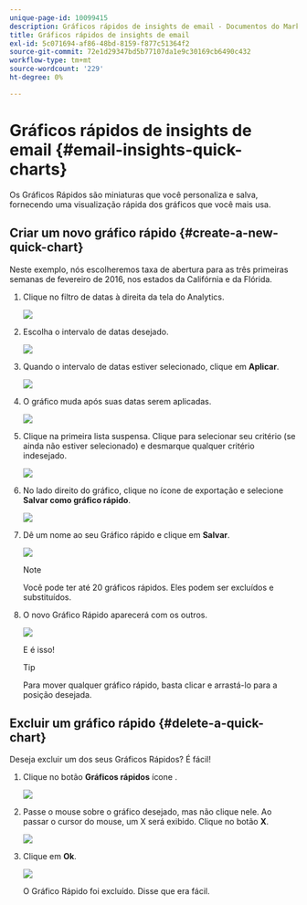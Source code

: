 ```yaml
---
unique-page-id: 10099415
description: Gráficos rápidos de insights de email - Documentos do Marketo - Documentação do produto
title: Gráficos rápidos de insights de email
exl-id: 5c071694-af86-48bd-8159-f877c51364f2
source-git-commit: 72e1d29347bd5b77107da1e9c30169cb6490c432
workflow-type: tm+mt
source-wordcount: '229'
ht-degree: 0%

---
```


# Gráficos rápidos de insights de email {#email-insights-quick-charts}

Os Gráficos Rápidos são miniaturas que você personaliza e salva, fornecendo uma visualização rápida dos gráficos que você mais usa.

## Criar um novo gráfico rápido {#create-a-new-quick-chart}

Neste exemplo, nós escolheremos taxa de abertura para as três primeiras semanas de fevereiro de 2016, nos estados da Califórnia e da Flórida.

1. Clique no filtro de datas à direita da tela do Analytics.

   ![](assets/one-1.png)

1. Escolha o intervalo de datas desejado.

   ![](assets/two-2.png)

1. Quando o intervalo de datas estiver selecionado, clique em **Aplicar**.

   ![](assets/three-2.png)

1. O gráfico muda após suas datas serem aplicadas.

   ![](assets/four.png)

1. Clique na primeira lista suspensa. Clique para selecionar seu critério (se ainda não estiver selecionado) e desmarque qualquer critério indesejado.

   ![](assets/5.png)

1. No lado direito do gráfico, clique no ícone de exportação e selecione **Salvar como gráfico rápido**.

   ![](assets/six.png)

1. Dê um nome ao seu Gráfico rápido e clique em **Salvar**.

   ![](assets/seven.png)

   >[!NOTE]
   >
   >Você pode ter até 20 gráficos rápidos. Eles podem ser excluídos e substituídos.

1. O novo Gráfico Rápido aparecerá com os outros.

   ![](assets/8.png)

   E é isso!

   >[!TIP]
   >
   >Para mover qualquer gráfico rápido, basta clicar e arrastá-lo para a posição desejada.

## Excluir um gráfico rápido {#delete-a-quick-chart}

Deseja excluir um dos seus Gráficos Rápidos? É fácil!

1. Clique no botão **Gráficos rápidos** ícone .

   ![](assets/nine.png)

1. Passe o mouse sobre o gráfico desejado, mas não clique nele. Ao passar o cursor do mouse, um X será exibido. Clique no botão **X**.

   ![](assets/ten.png)

1. Clique em **Ok**.

   ![](assets/eleven.png)

   O Gráfico Rápido foi excluído. Disse que era fácil.
